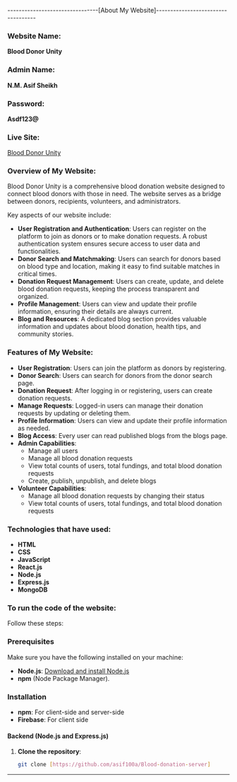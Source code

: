 --------------------------------[About My Website]-----------------------------------

### Website Name:
**Blood Donor Unity**

### Admin Name:
**N.M. Asif Sheikh**

### Password:
**Asdf123@**

### Live Site:
[Blood Donor Unity](https://blood-donator-unity.web.app/)

### Overview of My Website:
Blood Donor Unity is a comprehensive blood donation website designed to connect blood donors with those in need. The website serves as a bridge between donors, recipients, volunteers, and administrators.

Key aspects of our website include:

- **User Registration and Authentication**: Users can register on the platform to join as donors or to make donation requests. A robust authentication system ensures secure access to user data and functionalities.
- **Donor Search and Matchmaking**: Users can search for donors based on blood type and location, making it easy to find suitable matches in critical times.
- **Donation Request Management**: Users can create, update, and delete blood donation requests, keeping the process transparent and organized.
- **Profile Management**: Users can view and update their profile information, ensuring their details are always current.
- **Blog and Resources**: A dedicated blog section provides valuable information and updates about blood donation, health tips, and community stories.

### Features of My Website:

- **User Registration**: Users can join the platform as donors by registering.
- **Donor Search**: Users can search for donors from the donor search page.
- **Donation Request**: After logging in or registering, users can create donation requests.
- **Manage Requests**: Logged-in users can manage their donation requests by updating or deleting them.
- **Profile Information**: Users can view and update their profile information as needed.
- **Blog Access**: Every user can read published blogs from the blogs page.
- **Admin Capabilities**:
  - Manage all users
  - Manage all blood donation requests
  - View total counts of users, total fundings, and total blood donation requests
  - Create, publish, unpublish, and delete blogs
- **Volunteer Capabilities**:
  - Manage all blood donation requests by changing their status
  - View total counts of users, total fundings, and total blood donation requests
 
### Technologies that have used:

 - **HTML**
 - **CSS**
 - **JavaScript**
 - **React.js**
 - **Node.js**
 - **Express.js**
 - **MongoDB**

### To run the code of the website:
Follow these steps:

### Prerequisites

Make sure you have the following installed on your machine:

- **Node.js**: [Download and install Node.js](https://nodejs.org/)
- **npm** (Node Package Manager).

### Installation
- **npm**: For client-side and server-side
- **Firebase**: For client side

#### Backend (Node.js and Express.js)

1. **Clone the repository**:
   ```bash
   git clone [https://github.com/asif100a/Blood-donation-server]

--------------------------------------------------------------------------------------

